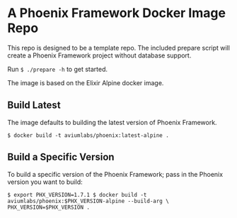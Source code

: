 A Phoenix Framework Docker Image Repo
=====================================

This repo is designed to be a template repo. The included prepare script will 
create a Phoenix Framework project without database support. 

Run `$ ./prepare -h` to get started.

The image is based on the Elixir Alpine docker image. 

Build Latest
------------
The image defaults to building the latest version of Phoenix Framework.

`
$ docker build -t aviumlabs/phoenix:latest-alpine .
`
 
Build a Specific Version
------------------------
To build a specific version of the Phoenix Framework; pass in the Phoenix 
version you want to build: 

`
$ export PHX_VERSION=1.7.1
$ docker build -t aviumlabs/phoenix:$PHX_VERSION-alpine --build-arg \
 PHX_VERSION=$PHX_VERSION .
`
